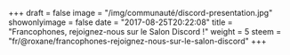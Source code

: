 +++
draft = false
image = "/img/communauté/discord-presentation.jpg"
showonlyimage = false
date = "2017-08-25T20:22:08"
title = "Francophones, rejoignez-nous sur le Salon Discord !"
weight = 5
steem = "fr/@roxane/francophones-rejoignez-nous-sur-le-salon-discord"
+++

<!--more-->
